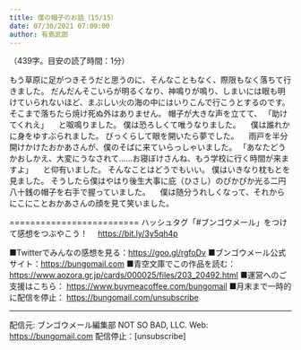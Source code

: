 ```yaml
---
title: 僕の帽子のお話（15/15）
date: 07/30/2021 07:00:00
author: 有島武郎
---
```


（439字。目安の読了時間：1分）

もう草原に足がつきそうだと思うのに、そんなこともなく、際限もなく落ちて行きました。
だんだんそこいらが明るくなり、神鳴りが鳴り、しまいには眼も明けていられないほど、まぶしい火の海の中にはいりこんで行こうとするのです。
そこまで落ちたら焼け死ぬ外はありません。
帽子が大きな声を立てて、
「助けてくれえ」
　と呶鳴りました。
僕は恐ろしくて唯うなりました。
　僕は誰れかに身をゆすぶられました。
びっくらして眼を開いたら夢でした。
　雨戸を半分開けかけたおかあさんが、僕のそばに来ていらっしゃいました。
「あなたどうかおしかえ、大変にうなされて……お寝ぼけさんね、もう学校に行く時間が来ますよ」
　と仰有いました。
そんなことはどうでもいい。
僕はいきなり枕もとを見ました。
そうしたら僕はやはり後生大事に庇（ひさし）のぴかぴか光る二円八十銭の帽子を右手で握っていました。
　僕は随分うれしくなって、それからにこにことおかあさんの顔を見て笑いました。

=========================
ハッシュタグ「#ブンゴウメール」をつけて感想をつぶやこう！　
https://bit.ly/3y5qh4p

■Twitterでみんなの感想を見る：https://goo.gl/rgfoDv
■ブンゴウメール公式サイト：https://bungomail.com
■青空文庫でこの作品を読む：https://www.aozora.gr.jp/cards/000025/files/203_20492.html
■運営へのご支援はこちら： https://www.buymeacoffee.com/bungomail
■月末まで一時的に配信を停止： https://bungomail.com/unsubscribe

-------
配信元: ブンゴウメール編集部
NOT SO BAD, LLC.
Web: https://bungomail.com
配信停止：[unsubscribe]

